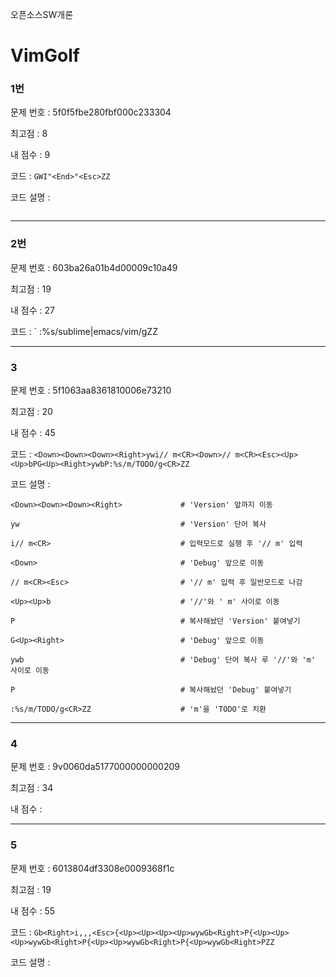 오픈소스SW개론
# VimGolf


### 1번

문제 번호 : 5f0f5fbe280fbf000c233304

최고점 : 8

내 점수 : 9

코드 : 
`
GWI"<End>"<Esc>ZZ
`

코드 설명 :
```
```

---

### 2번


문제 번호 : 603ba26a01b4d00009c10a49

최고점 : 19

내 점수 : 27

코드 : 
`
:%s/sublime\|emacs/vim/g<CR>ZZ

---

### 3

문제 번호 : 5f1063aa8361810006e73210

최고점 : 20

내 점수 : 45

코드 : `<Down><Down><Down><Right>ywi// m<CR><Down>// m<CR><Esc><Up><Up>bPG<Up><Right>ywbP:%s/m/TODO/g<CR>ZZ`


코드 설명 :
```
<Down><Down><Down><Right>             # 'Version' 앞까지 이동

yw                                    # 'Version' 단어 복사

i// m<CR>                             # 입력모드로 실행 후 '// m' 입력

<Down>                                # 'Debug' 앞으로 이동

// m<CR><Esc>                         # '// m' 입력 후 일반모드로 나감

<Up><Up>b                             # '//'와 ' m' 사이로 이동

P                                     # 복사해놨던 'Version' 붙여넣기

G<Up><Right>                          # 'Debug' 앞으로 이동

ywb                                   # 'Debug' 단어 복사 루 '//'와 'm' 사이로 이동

P                                     # 복사해놨던 'Debug' 붙여넣기

:%s/m/TODO/g<CR>ZZ                    # 'm'을 'TODO'로 치환
```

---

### 4


문제 번호 : 9v0060da5177000000000209

최고점 : 34

내 점수 : 



---

### 5


문제 번호 : 6013804df3308e0009368f1c

최고점 : 19

내 점수 : 55

코드 : 
`
Gb<Right>i,,,<Esc>{<Up><Up><Up><Up>wywGb<Right>P{<Up><Up><Up>wywGb<Right>P{<Up><Up>wywGb<Right>P{<Up>wywGb<Right>PZZ
`

코드 설명 :
```
```
